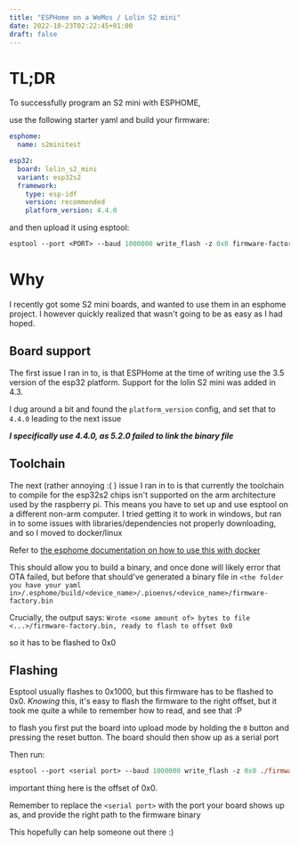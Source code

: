 ```yaml
---
title: "ESPHome on a WeMos / Lolin S2 mini"
date: 2022-10-23T02:22:45+01:00
draft: false
---
```


# TL;DR
To successfully program an S2 mini with ESPHOME,

use the following starter yaml and build your firmware:

```yaml
esphome:
  name: s2minitest

esp32:
  board: lolin_s2_mini
  variant: esp32s2
  framework:
    type: esp-idf
    version: recommended
    platform_version: 4.4.0
```

and then upload it using esptool:

```ps
esptool --port <PORT> --baud 1000000 write_flash -z 0x0 firmware-factory.bin
```


# Why
I recently got some S2 mini boards, and wanted to use them in an esphome project. I however quickly realized that wasn't going to be as easy as I had hoped. 

## Board support
The first issue I ran in to, is that ESPHome at the time of writing use the 3.5 version of the esp32 platform. Support for the lolin S2 mini was added in 4.3. 

I dug around a bit and found the `platform_version` config, and set that to `4.4.0` leading to the next issue

***I specifically use 4.4.0, as 5.2.0 failed to link the binary file***

## Toolchain
The next (rather annoying :( ) issue I ran in to is that currently the toolchain to compile for the esp32s2 chips isn't supported on the arm architecture used by the raspberry pi. 
This means you have to set up and use esptool on a different non-arm computer. I tried getting it to work in windows, but ran in to some issues with libraries/dependencies not properly downloading, and so I moved to docker/linux

Refer to [the esphome documentation on how to use this with docker](https://esphome.io/guides/getting_started_command_line.html)

This should allow you to build a binary, and once done will likely error that OTA failed, but before that should've generated a binary file in `<the folder you have your yaml in>/.esphome/build/<device_name>/.pioenvs/<device_name>/firmware-factory.bin`

Crucially, the output says: `Wrote <some amount of> bytes to file <...>/firmware-factory.bin, ready to flash to offset 0x0`

so it has to be flashed to 0x0

## Flashing

Esptool usually flashes to 0x1000, but this firmware has to be flashed to 0x0. *Knowing* this, it's easy to flash the firmware to the right offset, but it took me quite a while to remember how to read, and see that :P

to flash you first put the board into upload mode by holding the `0` button and pressing the reset button. The board should then show up as a serial port

Then run:

```ps
esptool --port <serial port> --baud 1000000 write_flash -z 0x0 ./firmware-factory.bin
```

important thing here is the offset of 0x0.

Remember to replace the `<serial port>` with the port your board shows up as, and provide the right path to the firmware binary


This hopefully can help someone out there :) 